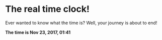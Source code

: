 # The real time clock!

Ever wanted to know what the time is? Well, your journey is about to end!

**The time is Nov 23, 2017, 01:41**